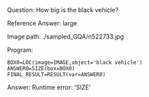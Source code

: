 Question: How big is the black vehicle?

Reference Answer: large

Image path: ./sampled_GQA/n522733.jpg

Program:

```
BOX0=LOC(image=IMAGE,object='black vehicle')
ANSWER0=SIZE(box=BOX0)
FINAL_RESULT=RESULT(var=ANSWER0)
```
Answer: Runtime error: 'SIZE'

